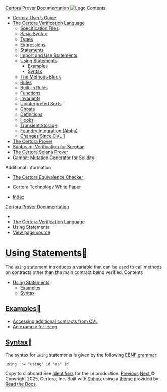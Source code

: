 [ Certora Prover Documentation ![Logo](https://docs.certora.com/en/latest/_static/Certora_Logo_Black.svg) ](https://docs.certora.com/en/latest/index.html)
Contents
  * [Certora User’s Guide](https://docs.certora.com/en/latest/docs/user-guide/index.html)
  * [The Certora Verification Language](https://docs.certora.com/en/latest/docs/cvl/index.html)
    * [Specification Files](https://docs.certora.com/en/latest/docs/cvl/overview.html)
    * [Basic Syntax](https://docs.certora.com/en/latest/docs/cvl/basics.html)
    * [Types](https://docs.certora.com/en/latest/docs/cvl/types.html)
    * [Expressions](https://docs.certora.com/en/latest/docs/cvl/expr.html)
    * [Statements](https://docs.certora.com/en/latest/docs/cvl/statements.html)
    * [Import and Use Statements](https://docs.certora.com/en/latest/docs/cvl/imports.html)
    * [Using Statements](https://docs.certora.com/en/latest/docs/cvl/using.html)
      * [Examples](https://docs.certora.com/en/latest/docs/cvl/using.html#examples)
      * [Syntax](https://docs.certora.com/en/latest/docs/cvl/using.html#syntax)
    * [The Methods Block](https://docs.certora.com/en/latest/docs/cvl/methods.html)
    * [Rules](https://docs.certora.com/en/latest/docs/cvl/rules.html)
    * [Built-in Rules](https://docs.certora.com/en/latest/docs/cvl/builtin.html)
    * [Functions](https://docs.certora.com/en/latest/docs/cvl/functions.html)
    * [Invariants](https://docs.certora.com/en/latest/docs/cvl/invariants.html)
    * [Uninterpreted Sorts](https://docs.certora.com/en/latest/docs/cvl/sorts.html)
    * [Ghosts](https://docs.certora.com/en/latest/docs/cvl/ghosts.html)
    * [Definitions](https://docs.certora.com/en/latest/docs/cvl/defs.html)
    * [Hooks](https://docs.certora.com/en/latest/docs/cvl/hooks.html)
    * [Transient Storage](https://docs.certora.com/en/latest/docs/cvl/transient.html)
    * [Foundry Integration (Alpha)](https://docs.certora.com/en/latest/docs/cvl/foundry-integration.html)
    * [Changes Since CVL 1](https://docs.certora.com/en/latest/docs/cvl/index.html#changes-since-cvl-1)
  * [The Certora Prover](https://docs.certora.com/en/latest/docs/prover/index.html)
  * [Sunbeam: Verification for Soroban](https://docs.certora.com/en/latest/docs/sunbeam/index.html)
  * [The Certora Solana Prover](https://docs.certora.com/en/latest/docs/solana/index.html)
  * [Gambit: Mutation Generator for Solidity](https://docs.certora.com/en/latest/docs/gambit/index.html)


Additional information
  * [The Certora Equivalence Checker](https://docs.certora.com/en/latest/docs/equiv-check/index.html)
  * [Certora Technology White Paper](https://docs.certora.com/en/latest/docs/whitepaper/index.html)


  * [Index](https://docs.certora.com/en/latest/genindex.html)


[Certora Prover Documentation](https://docs.certora.com/en/latest/index.html)
  * [](https://docs.certora.com/en/latest/index.html)
  * [The Certora Verification Language](https://docs.certora.com/en/latest/docs/cvl/index.html)
  * Using Statements
  * [ View page source](https://docs.certora.com/en/latest/_sources/docs/cvl/using.md.txt)


# [Using Statements](https://docs.certora.com/en/latest/docs/cvl/using.html#id1)[](https://docs.certora.com/en/latest/docs/cvl/using.html#using-statements "Link to this heading")
The `using` statement introduces a variable that can be used to call methods on contracts other than the main contract being verified.
Contents
  * [Using Statements](https://docs.certora.com/en/latest/docs/cvl/using.html#using-statements)
    * [Examples](https://docs.certora.com/en/latest/docs/cvl/using.html#examples)
    * [Syntax](https://docs.certora.com/en/latest/docs/cvl/using.html#syntax)


## [Examples](https://docs.certora.com/en/latest/docs/cvl/using.html#id2)[](https://docs.certora.com/en/latest/docs/cvl/using.html#examples "Link to this heading")
  * [Accessing additional contracts from CVL](https://docs.certora.com/en/latest/docs/user-guide/multicontract/index.html#using-example)
  * [An example for `using`](https://github.com/Certora/Examples/blob/14668d39a6ddc67af349bc5b82f73db73349ef18/CVLByExample/LiquidityPool/certora/specs/pool_link.spec#L14)


## [Syntax](https://docs.certora.com/en/latest/docs/cvl/using.html#id3)[](https://docs.certora.com/en/latest/docs/cvl/using.html#syntax "Link to this heading")
The syntax for `using` statements is given by the following [EBNF grammar](https://docs.certora.com/en/latest/docs/cvl/overview.html#ebnf-syntax):
```
using ::= "using" id "as" id

```
Copy to clipboard
See [Identifiers](https://docs.certora.com/en/latest/docs/cvl/basics.html#identifiers) for the `id` production.
[ Previous](https://docs.certora.com/en/latest/docs/cvl/imports.html "Import and Use Statements") [Next ](https://docs.certora.com/en/latest/docs/cvl/methods.html "The Methods Block")
© Copyright 2025, Certora, Inc.
Built with [Sphinx](https://www.sphinx-doc.org/) using a [theme](https://github.com/readthedocs/sphinx_rtd_theme) provided by [Read the Docs](https://readthedocs.org). 
